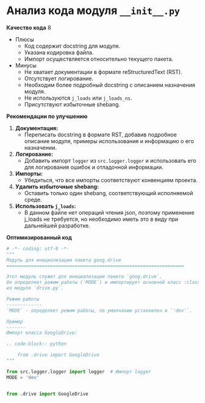 # Анализ кода модуля `__init__.py`

**Качество кода**
8
-  Плюсы
    - Код содержит docstring для модуля.
    - Указана кодировка файла.
    - Импорт осуществляется относительно текущего пакета.
-  Минусы
    - Не хватает документации в формате reStructuredText (RST).
    - Отсутствует логирование.
    - Необходим более подробный docstring с описанием назначения модуля.
    - Не используются `j_loads` или `j_loads_ns`.
    - Присутствуют избыточные shebang.

**Рекомендации по улучшению**

1.  **Документация:**
    -   Переписать docstring в формате RST, добавив подробное описание модуля, примеры использования и информацию о его назначении.
2.  **Логирование:**
    -   Добавить импорт `logger` из `src.logger.logger` и использовать его для логирования ошибок и отладочной информации.
3.  **Импорты:**
    -   Убедиться, что все импорты соответствуют конвенциям проекта.
4.  **Удалить избыточные shebang:**
    -   Оставить только один shebang, соответствующий исполняемой среде.
5.  **Использовать `j_loads`:**
    -   В данном файле нет операций чтения json, поэтому применение j_loads не требуется, но необходимо иметь это в виду при дальнейшей разработке.

**Оптимизированный код**

```python
# -*- coding: utf-8 -*-
"""
Модуль для инициализации пакета goog.drive
=================================================================

Этот модуль служит для инициализации пакета `goog.drive`.
Он определяет режим работы (`MODE`) и импортирует основной класс :class:`GoogleDrive`
из модуля `drive.py`.

Режим работы
-------------
`MODE` - определяет режим работы, по умолчанию установлен в `'dev'`.

Пример
-------
Импорт класса GoogleDrive:

.. code-block:: python

    from .drive import GoogleDrive
"""

from src.logger.logger import logger  # Импорт logger
MODE = 'dev'


from .drive import GoogleDrive

```